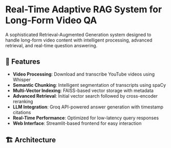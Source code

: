 # Real-Time Adaptive RAG System for Long-Form Video QA

A sophisticated Retrieval-Augmented Generation system designed to handle long-form video content with intelligent processing, advanced retrieval, and real-time question answering.

## 🚀 Features

- **Video Processing**: Download and transcribe YouTube videos using Whisper
- **Semantic Chunking**: Intelligent segmentation of transcripts using spaCy
- **Multi-Vector Indexing**: FAISS-based vector storage with metadata
- **Advanced Retrieval**: Initial vector search followed by cross-encoder reranking
- **LLM Integration**: Groq API-powered answer generation with timestamp citations
- **Real-Time Performance**: Optimized for low-latency query responses
- **Web Interface**: Streamlit-based frontend for easy interaction

## 🏗️ Architecture
